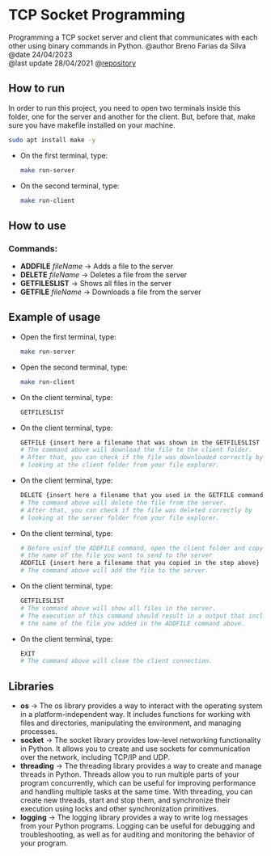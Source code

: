 
# TCP Socket Programming
Programming a TCP socket server and client that communicates with each other using binary commands in Python.
@author Breno Farias da Silva  
@date 24/04/2023  
@last update 28/04/2021
@[repository](https://github.com/BrenoFariasdaSilva/University/tree/main/Distributed%20Systems/Activity%2001%20-%20TCP%20Socket%20Programming/Binary%20Message%20Processing%20Server)  
## How to run
In order to run this project, you need to open two terminals inside this folder, one for the server and another for the client.
But, before that, make sure you have makefile installed on your machine.
```bash
sudo apt install make -y
```
* On the first terminal, type:  
    ```bash
    make run-server
    ```
- On the second terminal, type:  
    ```bash
    make run-client
    ```
## How to use
### Commands:
- **ADDFILE** *fileName* -> Adds a file to the server
- **DELETE** *fileName* -> Deletes a file from the server
- **GETFILESLIST** -> Shows all files in the server
- **GETFILE** *fileName* -> Downloads a file from the server

## Example of usage
- Open the first terminal, type:
    ```bash
    make run-server
    ```
- Open the second terminal, type:
    ```bash
    make run-client
    ```
- On the client terminal, type:
    ```bash
    GETFILESLIST
    ```
- On the client terminal, type:
    ```bash
    GETFILE {insert here a filename that was shown in the GETFILESLIST command}
    # The command above will download the file to the client folder.
    # After that, you can check if the file was downloaded correctly by
    # looking at the client folder from your file explorer.
    ```
- On the client terminal, type:
    ```bash
    DELETE {insert here a filename that you used in the GETFILE command above}
    # The command above will delete the file from the server.
    # After that, you can check if the file was deleted correctly by
    # looking at the server folder from your file explorer.
    ```
- On the client terminal, type:
    ```bash
    # Before usinf the ADDFILE command, open the client folder and copy
    # the name of the file you want to send to the server
    ADDFILE {insert here a filename that you copied in the step above}
    # The command above will add the file to the server.
    ```
- On the client terminal, type:
    ```bash
    GETFILESLIST
    # The command above will show all files in the server.
    # The execution of this command should result in a output that includes
    # the name of the file you added in the ADDFILE command above. 
    ```
- On the client terminal, type:
    ```bash
    EXIT
    # The command above will close the client connection.
    ```

## Libraries
* **os** -> The os library provides a way to interact with the operating system in a platform-independent way. It includes functions for working with files and directories, manipulating the environment, and managing processes.
* **socket** -> The socket library provides low-level networking functionality in Python. It allows you to create and use sockets for communication over the network, including TCP/IP and UDP.
* **threading** -> The threading library provides a way to create and manage threads in Python. Threads allow you to run multiple parts of your program concurrently, which can be useful for improving performance and handling multiple tasks at the same time. With threading, you can create new threads, start and stop them, and synchronize their execution using locks and other synchronization primitives.
* **logging** -> The logging library provides a way to write log messages from your Python programs. Logging can be useful for debugging and troubleshooting, as well as for auditing and monitoring the behavior of your program.
